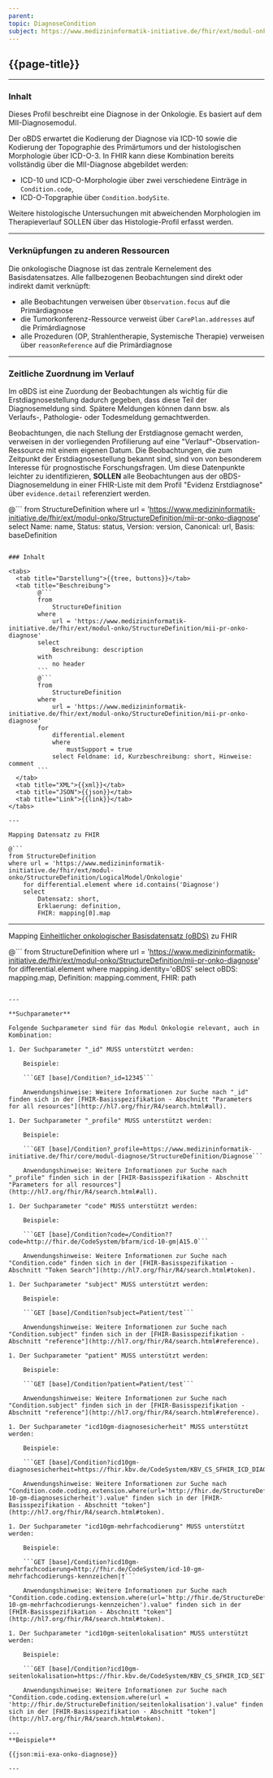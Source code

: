 ```yaml
---
parent: 
topic: DiagnoseCondition
subject: https://www.medizininformatik-initiative.de/fhir/ext/modul-onko/StructureDefinition/mii-pr-onko-diagnose
---
```


## {{page-title}}

---

### Inhalt
Dieses Profil beschreibt eine Diagnose in der Onkologie. Es basiert auf dem MII-Diagnosemodul. 

Der oBDS erwartet die Kodierung der Diagnose via ICD-10 sowie die Kodierung der Topographie des Primärtumors und der histologischen Morphologie über ICD-O-3. In FHIR kann diese Kombination bereits vollständig über die MII-Diagnose abgebildet werden: 
* ICD-10 und ICD-O-Morphologie über zwei verschiedene Einträge in `Condition.code`,
* ICD-O-Topgraphie über `Condition.bodySite`. 


Weitere histologische Untersuchungen mit abweichenden Morphologien im Therapieverlauf SOLLEN über das Histologie-Profil erfasst werden. 

---

### Verknüpfungen zu anderen Ressourcen
Die onkologische Diagnose ist das zentrale Kernelement des Basisdatensatzes. Alle fallbezogenen Beobachtungen sind direkt oder indirekt damit verknüpft: 
- alle Beobachtungen verweisen über `Observation.focus` auf die Primärdiagnose
- die Tumorkonferenz-Ressource verweist über `CarePlan.addresses` auf die Primärdiagnose
- alle Prozeduren (OP, Strahlentherapie, Systemische Therapie) verweisen über `reasonReference` auf die Primärdiagnose

---

### Zeitliche Zuordnung im Verlauf
Im oBDS ist eine Zuordung der Beobachtungen als wichtig für die Erstdiagnosestellung dadurch gegeben, dass diese Teil der Diagnosemeldung sind. Spätere Meldungen können dann bsw. als Verlaufs-, Pathologie- oder Todesmeldung gemachtwerden. 

Beobachtungen, die nach Stellung der Erstdiagnose  gemacht werden, verweisen in der vorliegenden Profilierung auf eine "Verlauf"-Observation-Ressource mit einem eigenen Datum. 
Die Beobachtungen, die zum Zeitpunkt der Erstdiagnosestellung bekannt sind, sind von von besonderem Interesse für prognostische Forschungsfragen. Um diese Datenpunkte leichter zu identifizieren, **SOLLEN** alle Beobachtungen aus der oBDS-Diagnosemeldung in einer FHIR-Liste mit dem Profil "Evidenz Erstdiagnose" über `evidence.detail` referenziert werden. 



@```
from 
    StructureDefinition 
where 
    url = 'https://www.medizininformatik-initiative.de/fhir/ext/modul-onko/StructureDefinition/mii-pr-onko-diagnose' 
select 
    Name: name, Status: status, Version: version, Canonical: url, Basis: baseDefinition

```

### Inhalt

<tabs>
  <tab title="Darstellung">{{tree, buttons}}</tab>
  <tab title="Beschreibung"> 
        @```
        from
	        StructureDefinition
        where
	        url = 'https://www.medizininformatik-initiative.de/fhir/ext/modul-onko/StructureDefinition/mii-pr-onko-diagnose'
        select
	        Beschreibung: description
        with
            no header
        ```
        @```
        from 
            StructureDefinition 
        where 
            url = 'https://www.medizininformatik-initiative.de/fhir/ext/modul-onko/StructureDefinition/mii-pr-onko-diagnose' 
        for 
            differential.element 
            where 
                mustSupport = true 
            select Feldname: id, Kurzbeschreibung: short, Hinweise: comment
        ```
  </tab>
  <tab title="XML">{{xml}}</tab>
  <tab title="JSON">{{json}}</tab>
  <tab title="Link">{{link}}</tab>
</tabs>

---

Mapping Datensatz zu FHIR

@```
from StructureDefinition 
where url = 'https://www.medizininformatik-initiative.de/fhir/ext/modul-onko/StructureDefinition/LogicalModel/Onkologie'
    for differential.element where id.contains('Diagnose')
    select 
        Datensatz: short,
        Erklaerung: definition, 
        FHIR: mapping[0].map 

```

---

Mapping [Einheitlicher onkologischer Basisdatensatz (oBDS)](https://basisdatensatz.de/basisdatensatz) zu FHIR

@```
from StructureDefinition 
where url = 'https://www.medizininformatik-initiative.de/fhir/ext/modul-onko/StructureDefinition/mii-pr-onko-diagnose'  
    for differential.element
    where mapping.identity='oBDS'
    select 
        oBDS: mapping.map,
        Definition: mapping.comment,
        FHIR: path
```

---

**Suchparameter**

Folgende Suchparameter sind für das Modul Onkologie relevant, auch in Kombination:

1. Der Suchparameter "_id" MUSS unterstützt werden:

    Beispiele:

    ```GET [base]/Condition?_id=12345```

    Anwendungshinweise: Weitere Informationen zur Suche nach "_id" finden sich in der [FHIR-Basisspezifikation - Abschnitt "Parameters for all resources"](http://hl7.org/fhir/R4/search.html#all).

1. Der Suchparameter "_profile" MUSS unterstützt werden:

    Beispiele:

    ```GET [base]/Condition?_profile=https://www.medizininformatik-initiative.de/fhir/core/modul-diagnose/StructureDefinition/Diagnose```

    Anwendungshinweise: Weitere Informationen zur Suche nach "_profile" finden sich in der [FHIR-Basisspezifikation - Abschnitt "Parameters for all resources"](http://hl7.org/fhir/R4/search.html#all).

1. Der Suchparameter "code" MUSS unterstützt werden:

    Beispiele:

    ```GET [base]/Condition?code=/Condition??code=http://fhir.de/CodeSystem/bfarm/icd-10-gm|A15.0```

    Anwendungshinweise: Weitere Informationen zur Suche nach "Condition.code" finden sich in der [FHIR-Basisspezifikation - Abschnitt "Token Search"](http://hl7.org/fhir/R4/search.html#token).

1. Der Suchparameter "subject" MUSS unterstützt werden:

    Beispiele:

    ```GET [base]/Condition?subject=Patient/test```

    Anwendungshinweise: Weitere Informationen zur Suche nach "Condition.subject" finden sich in der [FHIR-Basisspezifikation - Abschnitt "reference"](http://hl7.org/fhir/R4/search.html#reference).

1. Der Suchparameter "patient" MUSS unterstützt werden:

    Beispiele:

    ```GET [base]/Condition?patient=Patient/test```

    Anwendungshinweise: Weitere Informationen zur Suche nach "Condition.subject" finden sich in der [FHIR-Basisspezifikation - Abschnitt "reference"](http://hl7.org/fhir/R4/search.html#reference).

1. Der Suchparameter "icd10gm-diagnosesicherheit" MUSS unterstützt werden:

    Beispiele:

    ```GET [base]/Condition?icd10gm-diagnosesicherheit=https://fhir.kbv.de/CodeSystem/KBV_CS_SFHIR_ICD_DIAGNOSESICHERHEIT|G```

    Anwendungshinweise: Weitere Informationen zur Suche nach "Condition.code.coding.extension.where(url='http://fhir.de/StructureDefinition/icd-10-gm-diagnosesicherheit').value" finden sich in der [FHIR-Basisspezifikation - Abschnitt "token"](http://hl7.org/fhir/R4/search.html#token).

1. Der Suchparameter "icd10gm-mehrfachcodierung" MUSS unterstützt werden:

    Beispiele:

    ```GET [base]/Condition?icd10gm-mehrfachcodierung=http://fhir.de/CodeSystem/icd-10-gm-mehrfachcodierungs-kennzeichen|†```

    Anwendungshinweise: Weitere Informationen zur Suche nach "Condition.code.coding.extension.where(url='http://fhir.de/StructureDefinition/icd-10-gm-mehrfachcodierungs-kennzeichen').value" finden sich in der [FHIR-Basisspezifikation - Abschnitt "token"](http://hl7.org/fhir/R4/search.html#token).

1. Der Suchparameter "icd10gm-seitenlokalisation" MUSS unterstützt werden:

    Beispiele:

    ```GET [base]/Condition?icd10gm-seitenlokalisation=https://fhir.kbv.de/CodeSystem/KBV_CS_SFHIR_ICD_SEITENLOKALISATION|B```

    Anwendungshinweise: Weitere Informationen zur Suche nach "Condition.code.coding.extension.where(url = 'http://fhir.de/StructureDefinition/seitenlokalisation').value" finden sich in der [FHIR-Basisspezifikation - Abschnitt "token"](http://hl7.org/fhir/R4/search.html#token).

---
**Beispiele**

{{json:mii-exa-onko-diagnose}}

---
